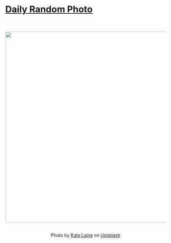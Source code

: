 # [Daily Random Photo](https://www.dailyrandomphoto.com/)

<div align="center">
  <br>
  <br>
  <a href="https://www.dailyrandomphoto.com/p/2023/2023-05-24/"><img src="https://images.unsplash.com/photo-1684191746923-ae1914cd2542?crop=entropy&cs=tinysrgb&fit=max&fm=jpg&ixid=M3w3NzUwOHwwfDF8cmFuZG9tfHx8fHx8fHx8MTY4NDg4ODI2MHw&ixlib=rb-4.0.3&q=80&w=1080" width="600px"></a>
  <br>
  <br>
  <p class="has-text-grey">Photo by <a href="https://unsplash.com/@kikimora33?utm_source=Daily%20Random%20Photo&amp;utm_medium=referral" target="_blank" rel="noopener noreferrer">Kate Laine</a> on <a href="https://unsplash.com/photos/ksWEbKBt5Lg?utm_source=Daily%20Random%20Photo&amp;utm_medium=referral" target="_blank" rel="noopener noreferrer">Unsplash</a></p>
</div>
